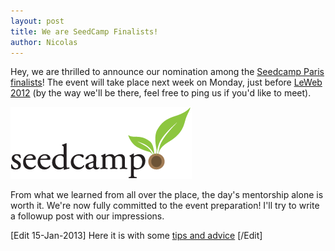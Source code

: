 ```yaml
---
layout: post
title: We are SeedCamp Finalists!
author: Nicolas
---
```


Hey, we are thrilled to announce our nomination among the [Seedcamp Paris
finalists][1]! The event will take place next week on Monday,
just before [LeWeb 2012][2] (by the way we'll be there,
feel free to ping us if you'd like to meet).

![Seedcamp Finalists][3]

From what we learned from all over the place, the day's mentorship alone is
worth it. We're now fully committed to the event preparation! I'll try to
write a followup post with our impressions.

[Edit 15-Jan-2013] Here it is with some [tips and
advice][4]
[/Edit]


[1]: http://www.rudebaguette.com/2012/11/30/here-are-the-20-startups-selected-for-seedcamp-paris/
[2]: http://paris.leweb.co/
[3]: /assets/seedcamp.png
[4]: http://blog.algolia.com/seedcamp-tips-and-advice-from-a-finalist/
